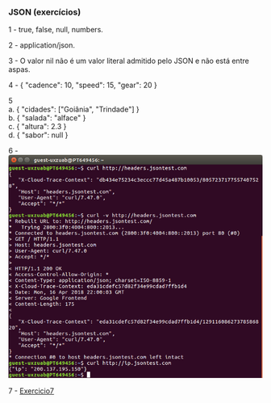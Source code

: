 ### JSON (exercícios)

1 - true, false, null, numbers.  

2 - application/json.  

3 - O valor nil não é um valor literal admitido pelo JSON e não está entre aspas.

4 - { "cadence": 10, "speed": 15, "gear": 20 } 
 
5   
  a. { "cidades": ["Goiânia", "Trindade"] }  
  b. { "salada": "alface" }  
  c. { "altura": 2.3 }  
  d. { "sabor": null }  

6 - ![exercicio 6](./docs/exercicio6.png)

7 - [Exercicio7](./src/main/java/br/ufg/inf/es/integracao/Exercicio7.java)
